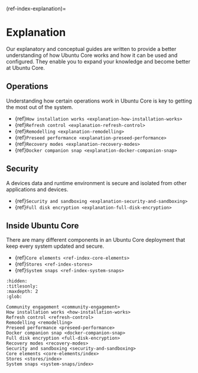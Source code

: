 (ref-index-explanation)=
# Explanation


Our explanatory and conceptual guides are written to provide a better understanding of how Ubuntu Core works and how it can be used and configured. They enable you to expand your knowledge and become better at Ubuntu Core.

## Operations

Understanding how certain operations work in Ubuntu Core is key to getting the most out of the system.

- {ref}`How installation works <explanation-how-installation-works>`
- {ref}`Refresh control <explanation-refresh-control>`
- {ref}`Remodelling <explanation-remodelling>`
- {ref}`Preseed performance <explanation-preseed-performance>`
- {ref}`Recovery modes <explanation-recovery-modes>`
- {ref}`Docker companion snap <explanation-docker-companion-snap>`

## Security

A devices data and runtime environment is secure and isolated from other applications and devices.

- {ref}`Security and sandboxing <explanation-security-and-sandboxing>`
- {ref}`Full disk encryption <explanation-full-disk-encryption>`

## Inside Ubuntu Core

There are many different components in an Ubuntu Core deployment that keep every system updated and secure.

- {ref}`Core elements <ref-index-core-elements>`
- {ref}`Stores <ref-index-stores>`
- {ref}`System snaps <ref-index-system-snaps>`


```{toctree}
:hidden:
:titlesonly:
:maxdepth: 2
:glob:

Community engagement <community-engagement>
How installation works <how-installation-works>
Refresh control <refresh-control>
Remodelling <remodelling>
Preseed performance <preseed-performance>
Docker companion snap <docker-companion-snap>
Full disk encryption <full-disk-encryption>
Recovery modes <recovery-modes>
Security and sandboxing <security-and-sandboxing>
Core elements <core-elements/index>
Stores <stores/index>
System snaps <system-snaps/index>

